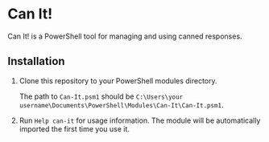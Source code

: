 # Can It!
Can It! is a PowerShell tool for managing and using canned responses.

## Installation

1. Clone this repository to your PowerShell modules directory.

    The path to `Can-It.psm1` should be `C:\Users\your username\Documents\PowerShell\Modules\Can-It\Can-It.psm1`.

2. Run `Help can-it` for usage information. The module will be automatically imported the first time you use it.
